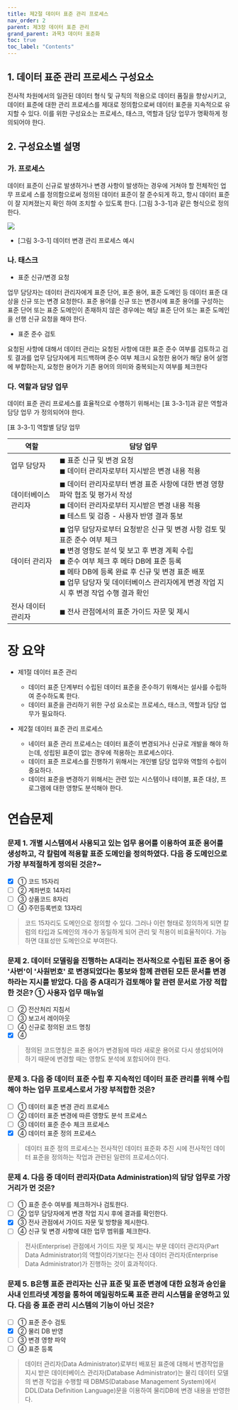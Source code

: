 ```yaml
---
title: 제2절 데이터 표준 관리 프로세스
nav_order: 2
parent: 제3장 데이터 표준 관리
grand_parent: 과목3 데이터 표준화
toc: true
toc_label: "Contents"
---
```


## 1. 데이터 표준 관리 프로세스 구성요소

전사적 차원에서의 일관된 데이터 형식 및 규칙의 적용으로 데이터 품질을 향상시키고, 데이터 표준에 대한 관리 프로세스를 제대로 정의함으로써 데이터 표준을 지속적으로 유지할 수 있다. 이를 위한 구성요소는 프로세스, 태스크, 역할과 담당 업무가 명확하게 정의되어야 한다.

## 2. 구성요소별 설명

### 가. 프로세스

데이터 표준이 신규로 발생하거나 변경 사항이 발생하는 경우에 거쳐야 할 전체적인 업무 프로세 스를 정의함으로써 정의된 데이터 표준이 잘 준수되게 하고, 항시 데이터 표준이 잘 지켜졌는지 확인 하여 조치할 수 있도록 한다. [그림 3-3-1]과 같은 형식으로 정의한다.

![](../images_files/070307_edu_01.gif)

  * [그림 3-3-1] 데이터 변경 관리 프로세스 예시

### 나. 태스크

  * 표준 신규/변경 요청

업무 담당자는 데이터 관리자에게 표준 단어, 표준 용어, 표준 도메인 등 데이터 표준 대상을 신규 또는 변경 요청한다. 표준 용어를 신규 또는 변경시에 표준 용어를 구성하는 표준 단어 또는 표준 도메인이 존재하지 않은 경우에는 해당 표준 단어 또는 표준 도메인을 선행 신규 요청을 해야 한다.

  * 표준 준수 검토

요청된 사항에 대해서 데이터 관리는 요청된 사항에 대한 표준 준수 여부를 검토하고 검토 결과를 업무 담당자에게 피드백하며 준수 여부 체크시 요청한 용어가 해당 용어 설명에 부합하는지, 요청한 용어가 기존 용어의 의미와 중복되는지 여부를 체크한다

### 다. 역할과 담당 업무

데이터 표준 관리 프로세스를 효율적으로 수행하기 위해서는 [표 3-3-1]과 같은 역할과 담당 업무 가 정의되어야 한다.

[표 3-3-1] 역할별 담당 업무

| 역할 | 담당 업무 |
|----|----|
| 업무 담당자|◼ 표준 신규 및 변경 요청<br>◼ 데이터 관리자로부터 지시받은 변경 내용 적용 |
| 데이터베이스 관리자|◼ 데이터 관리자로부터 변경 표준 사항에 대한 변경 영향 파악 협조 및 평가서 작성<br>◼ 데이터 관리자로부터 지시받은 변경 내용 적용<br>◼ 테스트 및 검증 - 사용자 반영 결과 통보 |
| 데이터 관리자|◼ 업무 담당자로부터 요청받은 신규 및 변경 사항 검토 및 표준 준수 여부 체크<br>◼ 변경 영향도 분석 및 보고 후 변경 계획 수립<br>◼ 준수 여부 체크 후 메타 DB에 표준 등록<br>◼ 메타 DB에 등록 완료 후 신규 및 변경 표준 배포<br>◼ 업무 담당자 및 데이터베이스 관리자에게 변경 작업 지시 후 변경 작업 수행 결과 확인 |
| 전사 데이터 관리자|◼ 전사 관점에서의 표준 가이드 자문 및 제시 |

# 장 요약

* 제1절 데이터 표준 관리
  * 데이터 표준 단계부터 수립된 데이터 표준을 준수하기 위해서는 설사를 수립하여 준수하도록 한다.
  * 데이터 표준을 관리하기 위한 구성 요소로는 프로세스, 태스크, 역할과 담당 업무가 필요하다.

* 제2절 데이터 표준 관리 프로세스
  * 네이터 표준 관리 프로세스는 데이터 표준이 변경되거나 신규로 개발을 해야 하는데, 성립된 표준이 없는 경우에 적용하는 프로세스이다. 
  * 데이터 표준 프로세스를 진행하기 위해서는 개인별 담당 업무와 역할의 수립이 중요하다.
  * 데이터 표준을 변경하기 위해서는 관련 있는 시스템이나 테이블, 표준 대상, 프로그램에 대한 영향도 분석해야 한다.

# 연습문제

### 문제 1. 개별 시스템에서 사용되고 있는 업무 용어를 이용하여 표준 용어를 생성하고, 각 칼럼에 적용할 표준 도메인을 정의하였다. 다음 중 도메인으로 가장 부적절하게 정의된 것은?~ 
  * [x] ① 코드 15자리
  * [ ] ② 계좌번호 14자리
  * [ ] ③ 상품코드 8자리
  * [ ] ④ 주민등록번호 13자리
> 코드 15자리도 도메인으로 정의할 수 있다. 그러나 이런 형태로 정의하게 되면 칼럼의 타입과 도메인의 개수가 동일하게 되어 관리 및 적용이 비효율적이다. 가능하면 대표성만 도메인으로 부여한다.

### 문제 2. 데이터 모델링을 진행하는 A대리는 전사적으로 수립된 표준 용어 중 '사번'이 '사원번호' 로 변경되었다는 통보와 함께 관련된 모든 문서를 변경하라는 지시를 받았다. 다음 중 A대리가 검토해야 할 관련 문서로 가장 적합한 것은? ① 사용자 업무 매뉴얼
  * [ ] ② 전산처리 지침서
  * [ ] ③ 보고서 레이아웃
  * [ ] ④ 신규로 정의된 코드 명칭
  * [x] ④
> 정의된 코드명칭은 표준 용어가 변경됨에 따라 새로운 용어로 다시 생성되어야 하기 때문에 변경할 때는 영향도 분석에 포함되어야 한다.

### 문제 3. 다음 중 데이터 표준 수립 후 지속적인 데이터 표준 관리를 위해 수립해야 하는 업무 프로세스로서 가장 부적합한 것은?
  * [ ] ① 데이터 표준 변경 관리 프로세스
  * [ ] ② 데이터 표준 변경에 따른 영향도 분석 프로세스
  * [ ] ③ 데이터 표준 준수 체크 프로세스
  * [x] ④ 데이터 표준 정의 프로세스
> 데이터 표준 정의 프로세스는 전사적인 데이터 표준화 추진 시에 전사적인 데이터 표준을 정의하는 작업과 관련된 일련의 프로세스이다.

### 문제 4. 다음 중 데이터 관리자(Data Administration)의 담당 업무로 가장 거리가 먼 것은? 
  * [ ] ① 표준 준수 여부를 체크하거나 검토한다. 
  * [ ] ② 업무 담당자에게 변경 작업 지시 후에 결과를 확인한다.
  * [x] ③ 전사 관점에서 가이드 자문 및 방향을 제시한다.
  * [ ] ④ 신규 및 변경 사항에 대한 업무 범위를 체크한다.
> 전사(Enterprise) 관점에서 가이드 자문 및 제시는 부문 데이터 관리자(Part Data Administrator)의 역할이라기보다는 전사 데이터 관리자(Enterprise Data Administrator)가 진행하는 것이 효과적이다.

### 문제 5. B은행 표준 관리자는 신규 표준 및 표준 변경에 대한 요청과 승인을 사내 인트라넷 계정을 통하여 메일링하도록 표준 관리 시스템을 운영하고 있다. 다음 중 표준 관리 시스템의 기능이 아닌 것은?
  * [ ] ① 표준 준수 검토
  * [x] ② 물리 DB 반영
  * [ ] ③ 변경 영향 파악
  * [ ] ④ 표준 등록
> 데이터 관리자(Data Administrator)로부터 배포된 표준에 대해서 변경작업을 지시 받은 데이터베이스 관리자(Database Administrator)는 물리 데이터 모델의 변경 작업을 수행할 때 DBMS(Database Management System)에서 DDL(Data Definition Language)문을 이용하여 물리DB에 변경 내용을 반영한다.

